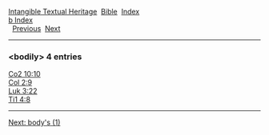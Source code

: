 [Intangible Textual Heritage](../../index)  [Bible](../index) 
[Index](index)   
[b Index](_b_)  
  [Previous](c01554)  [Next](c01556) 

------------------------------------------------------------------------

### &lt;bodily&gt; 4 entries

[Co2 10:10](../kjv/co2010.htm#010)  
[Col 2:9](../kjv/col002.htm#009)  
[Luk 3:22](../kjv/luk003.htm#022)  
[Ti1 4:8](../kjv/ti1004.htm#008)  

------------------------------------------------------------------------

[Next: body's (1)](c01556)
